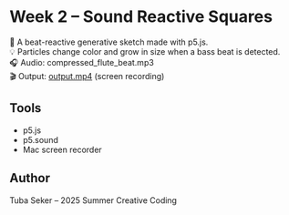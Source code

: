 # Week 2 – Sound Reactive Squares

🎵 A beat-reactive generative sketch made with p5.js.  
💡 Particles change color and grow in size when a bass beat is detected.  
🎧 Audio: compressed_flute_beat.mp3  
🎬 Output: [output.mp4](./output.mp4) (screen recording)

## Tools
- p5.js
- p5.sound
- Mac screen recorder

## Author
Tuba Seker – 2025 Summer Creative Coding 
